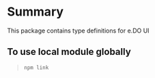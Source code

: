 # Summary
This package contains type definitions for e.DO UI

## To use local module globally
> `npm link`